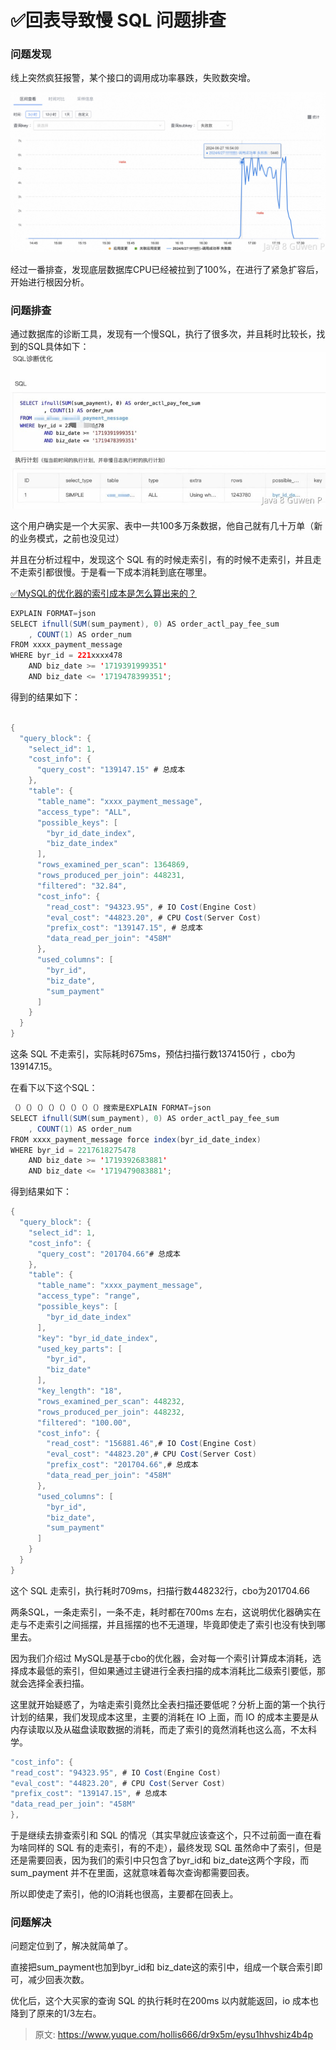 # ✅回表导致慢 SQL 问题排查


### 问题发现

线上突然疯狂报警，某个接口的调用成功率暴跌，失败数突增。

![image.png](./img/N1m-NEbx3r_bx9AT/1722059859328-3ded9508-0e3c-43df-9601-5b86283d8918-878224.png)

经过一番排查，发现底层数据库CPU已经被拉到了100%，在进行了紧急扩容后，开始进行根因分析。


### 问题排查

通过数据库的诊断工具，发现有一个慢SQL，执行了很多次，并且耗时比较长，找到的SQL具体如下：
![image.png](./img/N1m-NEbx3r_bx9AT/1722060338409-e3cd2159-3007-4964-87c8-b676faf91d3e-676822.jpeg)

这个用户确实是一个大买家、表中一共100多万条数据，他自己就有几十万单（新的业务模式，之前也没见过）

并且在分析过程中，发现这个 SQL 有的时候走索引，有的时候不走索引，并且走不走索引都很慢。于是看一下成本消耗到底在哪里。

[✅MySQL的优化器的索引成本是怎么算出来的？](https://www.yuque.com/hollis666/dr9x5m/waruyhds7gcn6srf?view=doc_embed)

```java
EXPLAIN FORMAT=json
SELECT ifnull(SUM(sum_payment), 0) AS order_actl_pay_fee_sum
	, COUNT(1) AS order_num
FROM xxxx_payment_message
WHERE byr_id = 221xxxx478
	AND biz_date >= '1719391999351'
	AND biz_date <= '1719478399351'; 
```

得到的结果如下：

```java

{
  "query_block": {
    "select_id": 1,
    "cost_info": {
      "query_cost": "139147.15" # 总成本
    },
    "table": {
      "table_name": "xxxx_payment_message",
      "access_type": "ALL",
      "possible_keys": [
        "byr_id_date_index",
        "biz_date_index"
      ],
      "rows_examined_per_scan": 1364869,
      "rows_produced_per_join": 448231,
      "filtered": "32.84",
      "cost_info": {
        "read_cost": "94323.95", # IO Cost(Engine Cost)
        "eval_cost": "44823.20", # CPU Cost(Server Cost)
        "prefix_cost": "139147.15", # 总成本
        "data_read_per_join": "458M"
      },
      "used_columns": [
        "byr_id",
        "biz_date",
        "sum_payment"
      ]
    }
  }
}
```

这条 SQL 不走索引，实际耗时675ms，预估扫描行数1374150行 ，cbo为139147.15。

在看下以下这个SQL：

```java
（）（）（）（）（）（）（）（）搜索是EXPLAIN FORMAT=json
SELECT ifnull(SUM(sum_payment), 0) AS order_actl_pay_fee_sum
	, COUNT(1) AS order_num
FROM xxxx_payment_message force index(byr_id_date_index)
WHERE byr_id = 2217618275478
	AND biz_date >= '1719392683881'
	AND biz_date <= '1719479083881'; 
```

得到结果如下：

```java
{
  "query_block": {
    "select_id": 1,
    "cost_info": {
      "query_cost": "201704.66"# 总成本
    },
    "table": {
      "table_name": "xxxx_payment_message",
      "access_type": "range",
      "possible_keys": [
        "byr_id_date_index"
      ],
      "key": "byr_id_date_index",
      "used_key_parts": [
        "byr_id",
        "biz_date"
      ],
      "key_length": "18",
      "rows_examined_per_scan": 448232,
      "rows_produced_per_join": 448232,
      "filtered": "100.00",
      "cost_info": {
        "read_cost": "156881.46",# IO Cost(Engine Cost)
        "eval_cost": "44823.20",# CPU Cost(Server Cost)
        "prefix_cost": "201704.66",# 总成本
        "data_read_per_join": "458M"
      },
      "used_columns": [
        "byr_id",
        "biz_date",
        "sum_payment"
      ]
    }
  }
}
```

这个 SQL 走索引，执行耗时709ms，扫描行数448232行，cbo为201704.66

两条SQL，一条走索引，一条不走，耗时都在700ms 左右，这说明优化器确实在走与不走索引之间摇摆，并且摇摆的也不无道理，毕竟即使走了索引也没有快到哪里去。

因为我们介绍过 MySQL是基于cbo的优化器，会对每一个索引计算成本消耗，选择成本最低的索引，但如果通过主键进行全表扫描的成本消耗比二级索引要低，那就会选择全表扫描。

这里就开始疑惑了，为啥走索引竟然比全表扫描还要低呢？分析上面的第一个执行计划的结果，我们发现成本这里，主要的消耗在 IO 上面，而 IO 的成本主要是从内存读取以及从磁盘读取数据的消耗，而走了索引的竟然消耗也这么高，不太科学。

```java
"cost_info": {
"read_cost": "94323.95", # IO Cost(Engine Cost)
"eval_cost": "44823.20", # CPU Cost(Server Cost)
"prefix_cost": "139147.15", # 总成本
"data_read_per_join": "458M"
},
```

于是继续去排查索引和 SQL 的情况（其实早就应该查这个，只不过前面一直在看为啥同样的 SQL 有的走索引，有的不走），最终发现 SQL 虽然命中了索引，但是还是需要回表，因为我们的索引中只包含了byr_id和 biz_date这两个字段，而 sum_payment 并不在里面，这就意味着每次查询都需要回表。

所以即使走了索引，他的IO消耗也很高，主要都在回表上。


### 问题解决

问题定位到了，解决就简单了。

直接把sum_payment也加到byr_id和 biz_date这的索引中，组成一个联合索引即可，减少回表次数。

优化后，这个大买家的查询 SQL 的执行耗时在200ms 以内就能返回，io 成本也降到了原来的1/3左右。


> 原文: <https://www.yuque.com/hollis666/dr9x5m/eysu1hhvshiz4b4p>